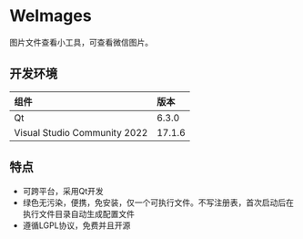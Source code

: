 # WeImages

图片文件查看小工具，可查看微信图片。

## 开发环境

|组件                          | 版本 |
|:-                            |:-    |
|Qt                            |6.3.0 |
|Visual Studio Community 2022  |17.1.6|

## 特点

* 可跨平台，采用Qt开发
* 绿色无污染，便携，免安装，仅一个可执行文件。不写注册表，首次启动后在执行文件目录自动生成配置文件
* 遵循LGPL协议，免费并且开源

